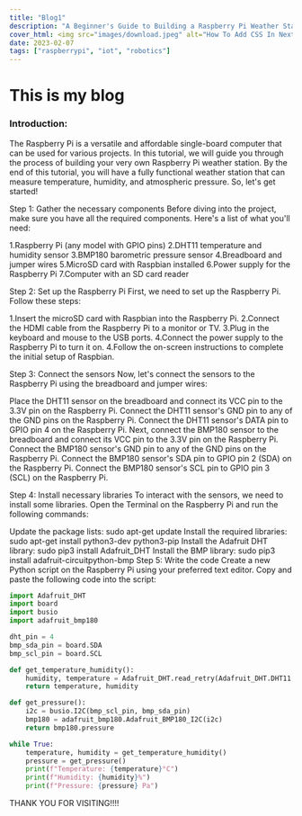```yaml
---
title: "Blog1"
description: "A Beginner's Guide to Building a Raspberry Pi Weather Station "
cover_html: <img src="images/download.jpeg" alt="How To Add CSS In Next js" />
date: 2023-02-07
tags: ["raspberrypi", "iot", "robotics"]
---
```

# This is my blog
### Introduction:

The Raspberry Pi is a versatile and affordable single-board computer that can be used for various projects. In this tutorial, we will guide you through the process of building your very own Raspberry Pi weather station. By the end of this tutorial, you will have a fully functional weather station that can measure temperature, humidity, and atmospheric pressure. So, let's get started!

Step 1: Gather the necessary components
Before diving into the project, make sure you have all the required components. Here's a list of what you'll need:

1.Raspberry Pi (any model with GPIO pins)
2.DHT11 temperature and humidity sensor
3.BMP180 barometric pressure sensor
4.Breadboard and jumper wires
5.MicroSD card with Raspbian installed
6.Power supply for the Raspberry Pi
7.Computer with an SD card reader

Step 2: Set up the Raspberry Pi
First, we need to set up the Raspberry Pi. Follow these steps:

1.Insert the microSD card with Raspbian into the Raspberry Pi.
2.Connect the HDMI cable from the Raspberry Pi to a monitor or TV.
3.Plug in the keyboard and mouse to the USB ports.
4.Connect the power supply to the Raspberry Pi to turn it on.
4.Follow the on-screen instructions to complete the initial setup of Raspbian.

Step 3: Connect the sensors
Now, let's connect the sensors to the Raspberry Pi using the breadboard and jumper wires:

Place the DHT11 sensor on the breadboard and connect its VCC pin to the 3.3V pin on the Raspberry Pi.
Connect the DHT11 sensor's GND pin to any of the GND pins on the Raspberry Pi.
Connect the DHT11 sensor's DATA pin to GPIO pin 4 on the Raspberry Pi.
Next, connect the BMP180 sensor to the breadboard and connect its VCC pin to the 3.3V pin on the Raspberry Pi.
Connect the BMP180 sensor's GND pin to any of the GND pins on the Raspberry Pi.
Connect the BMP180 sensor's SDA pin to GPIO pin 2 (SDA) on the Raspberry Pi.
Connect the BMP180 sensor's SCL pin to GPIO pin 3 (SCL) on the Raspberry Pi.

Step 4: Install necessary libraries
To interact with the sensors, we need to install some libraries. Open the Terminal on the Raspberry Pi and run the following commands:

Update the package lists: sudo apt-get update
Install the required libraries: sudo apt-get install python3-dev python3-pip
Install the Adafruit DHT library: sudo pip3 install Adafruit_DHT
Install the BMP library: sudo pip3 install adafruit-circuitpython-bmp
Step 5: Write the code
Create a new Python script on the Raspberry Pi using your preferred text editor. Copy and paste the following code into the script:


```py
import Adafruit_DHT
import board
import busio
import adafruit_bmp180

dht_pin = 4
bmp_sda_pin = board.SDA
bmp_scl_pin = board.SCL

def get_temperature_humidity():
    humidity, temperature = Adafruit_DHT.read_retry(Adafruit_DHT.DHT11, dht_pin)
    return temperature, humidity

def get_pressure():
    i2c = busio.I2C(bmp_scl_pin, bmp_sda_pin)
    bmp180 = adafruit_bmp180.Adafruit_BMP180_I2C(i2c)
    return bmp180.pressure

while True:
    temperature, humidity = get_temperature_humidity()
    pressure = get_pressure()
    print(f"Temperature: {temperature}°C")
    print(f"Humidity: {humidity}%")
    print(f"Pressure: {pressure} Pa")

```
THANK YOU FOR VISITING!!!!